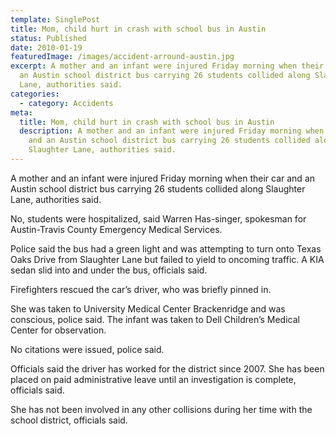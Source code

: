```yaml
---
template: SinglePost
title: Mom, child hurt in crash with school bus in Austin
status: Published
date: 2010-01-19
featuredImage: /images/accident-arround-austin.jpg
excerpt: A mother and an infant were injured Friday morning when their car and
  an Austin school district bus carrying 26 students collided along Slaughter
  Lane, authorities said.
categories:
  - category: Accidents
meta:
  title: Mom, child hurt in crash with school bus in Austin
  description: A mother and an infant were injured Friday morning when their car
    and an Austin school district bus carrying 26 students collided along
    Slaughter Lane, authorities said.
---
```

<!--StartFragment-->

A mother and an infant were injured Friday morning when their car and an Austin school district bus carrying 26 students collided along Slaughter Lane, authorities said.

No, students were hospitalized, said Warren Has-singer, spokesman for Austin-Travis County Emergency Medical Services.

Police said the bus had a green light and was attempting to turn onto Texas Oaks Drive from Slaughter Lane but failed to yield to oncoming traffic. A KIA sedan slid into and under the bus, officials said.

Firefighters rescued the car’s driver, who was briefly pinned in.

She was taken to University Medical Center Brackenridge and was conscious, police said. The infant was taken to Dell Children’s Medical Center for observation.

No citations were issued, police said.

Officials said the driver has worked for the district since 2007. She has been placed on paid administrative leave until an investigation is complete, officials said.

She has not been involved in any other collisions during her time with the school district, officials said.

<!--EndFragment-->